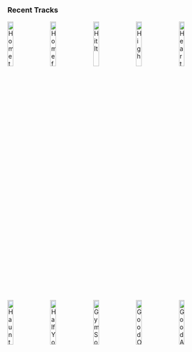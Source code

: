 ### Recent Tracks
[<img src='https://lastfm.freetls.fastly.net/i/u/300x300/29e758b3ec366a0f7752d8b220fa4e86.png' width='16%' height='16%' alt='Hometown'>](https://www.last.fm/music/luna%2bbay/_/hometown)&nbsp;&nbsp;&nbsp;&nbsp;[<img src='https://lastfm.freetls.fastly.net/i/u/300x300/bc37bf373e6551e5180df79f6bf3a075.png' width='16%' height='16%' alt='Home for the Summer'>](https://www.last.fm/music/a%2bstory%2btold/_/home%2bfor%2bthe%2bsummer)&nbsp;&nbsp;&nbsp;&nbsp;[<img src='https://lastfm.freetls.fastly.net/i/u/300x300/01bccad9d7be4980c9fdbcec3be695c9.png' width='16%' height='16%' alt='Hit It'>](https://www.last.fm/music/american%2bauthors/_/hit%2bit)&nbsp;&nbsp;&nbsp;&nbsp;[<img src='https://lastfm.freetls.fastly.net/i/u/300x300/14880cbf227ed27057fa1802d0fddbd1.png' width='16%' height='16%' alt='High'>](https://www.last.fm/music/fitness/_/high)&nbsp;&nbsp;&nbsp;&nbsp;[<img src='https://lastfm.freetls.fastly.net/i/u/300x300/f15ea786bf974db5ba5237bd509e7389.png' width='16%' height='16%' alt='Heartbeats'>](https://www.last.fm/music/jos%25c3%25a9%2bgonz%25c3%25a1lez/_/heartbeats)&nbsp;&nbsp;&nbsp;&nbsp;<br>[<img src='https://lastfm.freetls.fastly.net/i/u/300x300/3cf155f43a91015c93cf9c729dc23f56.png' width='16%' height='16%' alt='Haunted'>](https://www.last.fm/music/the%2bband%2bcamino/_/haunted)&nbsp;&nbsp;&nbsp;&nbsp;[<img src='https://lastfm.freetls.fastly.net/i/u/300x300/73d51fe2c34269baa2cf4b5e3afc226e.png' width='16%' height='16%' alt='Half Your Age'>](https://www.last.fm/music/joywave/_/half%2byour%2bage)&nbsp;&nbsp;&nbsp;&nbsp;[<img src='https://lastfm.freetls.fastly.net/i/u/300x300/8864f327420fa579a6738db2ee56286c.png' width='16%' height='16%' alt='Gym Song'>](https://www.last.fm/music/honeymoan/_/gym%2bsong)&nbsp;&nbsp;&nbsp;&nbsp;[<img src='https://lastfm.freetls.fastly.net/i/u/300x300/f242cd25bc3ad07f2e3fd03250e5a704.png' width='16%' height='16%' alt='Good Old Days'>](https://www.last.fm/music/jr%2bjr/_/good%2bold%2bdays)&nbsp;&nbsp;&nbsp;&nbsp;[<img src='https://lastfm.freetls.fastly.net/i/u/300x300/87a30eb6807814daad56c5f56c2971cd.png' width='16%' height='16%' alt='Good As Gold'>](https://www.last.fm/music/moon%2btaxi/_/good%2bas%2bgold)&nbsp;&nbsp;&nbsp;&nbsp;<br>